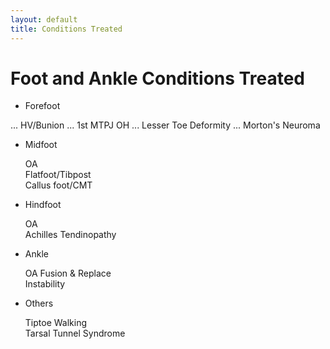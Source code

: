 ```yaml
---
layout: default
title: Conditions Treated
---
```

# Foot and Ankle Conditions Treated

* Forefoot

... HV/Bunion
... 1st MTPJ OH
... Lesser Toe Deformity
... Morton's Neuroma


* Midfoot

   OA  
   Flatfoot/Tibpost  
   Callus foot/CMT  


* Hindfoot

   OA  
   Achilles Tendinopathy  


* Ankle

   OA Fusion & Replace  
   Instability  


* Others

   Tiptoe Walking  
   Tarsal Tunnel Syndrome 
